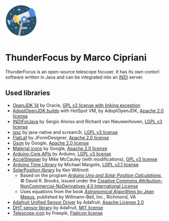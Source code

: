 <img width="100" src="Resources/ThunderFocus.png" style="margin-bottom: 8px" alt="ThunderFocus logo">

# ThunderFocus by Marco Cipriani

ThunderFocus is an open-source telescope focuser. It has its own contorl software written in Java and can be integrated into an [INDI](https://indilib.org/) server.

## Used libraries

- [OpenJDK 14](https://openjdk.java.net/) by Oracle, [GPL v2 license with linking exception](https://openjdk.java.net/legal/gplv2+ce.html)
- [AdoptOpenJDK builds](https://adoptopenjdk.net/index.html) with HotSpot VM, by AdoptOpenJDK, [Apache 2.0 license](https://www.apache.org/licenses/LICENSE-2.0.html)
- [INDIForJava](http://indiforjava.sourceforge.net/stage/index.html) by Sergio Alonso and Richard van Nieuwenhoven, [LGPL v3 license](http://indiforjava.sourceforge.net/stage/license.html)
- [jssc](https://github.com/java-native/jssc) by java-native and scream3r, [LGPL v3 license](https://github.com/java-native/jssc/blob/master/LICENSE.txt)
- [FlatLaf](https://github.com/JFormDesigner/FlatLaf/) by JFormDesigner, [Apache 2.0 license](https://github.com/JFormDesigner/FlatLaf/blob/master/LICENSE)
- [Gson](https://github.com/google/gson) by Google, [Apache 2.0 license](https://github.com/google/gson/blob/master/LICENSE)
- [Material icons](https://material.io/resources/icons/) by Google, [Apache 2.0 license](https://www.apache.org/licenses/LICENSE-2.0.html)
- [Arduino Core APIs](https://github.com/arduino/Arduino) by Arduino, [LGPL v3 license](https://github.com/arduino/Arduino/blob/master/license.txt)
- [AccelStepper](https://www.airspayce.com/mikem/arduino/AccelStepper/) by Mike McCauley (with modifications), [GPL v3 license](https://www.gnu.org/licenses/gpl-3.0.html)
- [Arduino Time Library](https://github.com/PaulStoffregen/Time) by Michael Margolis, [LGPL v2.1 license](https://www.gnu.org/licenses/old-licenses/lgpl-2.1.html)
- [SolarPosition library](https://github.com/KenWillmott/SolarPosition) by Ken Willmott
  - Based on the program [_Arduino Uno and Solar Position Calculations_](http://www.instesre.org/ArduinoDocuments.htm), © David R. Brooks, issued under the [Creative Commons Attribution-NonCommercial-NoDerivatives 4.0 International License](https://creativecommons.org/licenses/by-nc-nd/4.0/)
  - Uses equations from the book [_Astronomical Algorithms_ by Jean Meeus](https://www.willbell.com/math/mc1.HTM), published by Willmann-Bell, Inc., Richmond, VA
- [Adafruit Unified Sensor Driver](https://github.com/adafruit/Adafruit_Sensor) by Adafruit, [Apache License 2.0](https://github.com/adafruit/Adafruit_Sensor/blob/master/LICENSE.txt)
- [DHT sensor library](https://github.com/adafruit/DHT-sensor-library) by Adafruit, [MIT license](https://github.com/adafruit/DHT-sensor-library/blob/master/license.txt)
- [Telescope icon](https://www.flaticon.com/free-icon/telescope_547425?term=telescope&page=1&position=9&related_item_id=547425) by Freepik, [Flaticon license](https://www.freepikcompany.com/legal#nav-flaticon)
